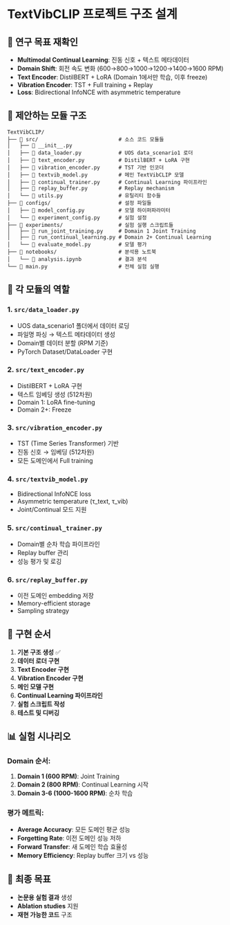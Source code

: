 # TextVibCLIP 프로젝트 구조 설계

## 🎯 연구 목표 재확인
- **Multimodal Continual Learning**: 진동 신호 + 텍스트 메타데이터
- **Domain Shift**: 회전 속도 변화 (600→800→1000→1200→1400→1600 RPM)
- **Text Encoder**: DistilBERT + LoRA (Domain 1에서만 학습, 이후 freeze)
- **Vibration Encoder**: TST + Full training + Replay
- **Loss**: Bidirectional InfoNCE with asymmetric temperature

## 📁 제안하는 모듈 구조

```
TextVibCLIP/
├── 📁 src/                          # 소스 코드 모듈들
│   ├── 📄 __init__.py               
│   ├── 📄 data_loader.py            # UOS data_scenario1 로더
│   ├── 📄 text_encoder.py           # DistilBERT + LoRA 구현
│   ├── 📄 vibration_encoder.py      # TST 기반 인코더
│   ├── 📄 textvib_model.py          # 메인 TextVibCLIP 모델
│   ├── 📄 continual_trainer.py      # Continual Learning 파이프라인
│   ├── 📄 replay_buffer.py          # Replay mechanism
│   └── 📄 utils.py                  # 유틸리티 함수들
├── 📁 configs/                      # 설정 파일들
│   ├── 📄 model_config.py           # 모델 하이퍼파라미터
│   └── 📄 experiment_config.py      # 실험 설정
├── 📁 experiments/                  # 실험 실행 스크립트들
│   ├── 📄 run_joint_training.py     # Domain 1 Joint Training
│   ├── 📄 run_continual_learning.py # Domain 2+ Continual Learning
│   └── 📄 evaluate_model.py         # 모델 평가
├── 📁 notebooks/                    # 분석용 노트북
│   └── 📄 analysis.ipynb            # 결과 분석
└── 📄 main.py                       # 전체 실험 실행
```

## 🔧 각 모듈의 역할

### 1. `src/data_loader.py`
- UOS data_scenario1 폴더에서 데이터 로딩
- 파일명 파싱 → 텍스트 메타데이터 생성
- Domain별 데이터 분할 (RPM 기준)
- PyTorch Dataset/DataLoader 구현

### 2. `src/text_encoder.py`
- DistilBERT + LoRA 구현
- 텍스트 임베딩 생성 (512차원)
- Domain 1: LoRA fine-tuning
- Domain 2+: Freeze

### 3. `src/vibration_encoder.py`
- TST (Time Series Transformer) 기반
- 진동 신호 → 임베딩 (512차원)
- 모든 도메인에서 Full training

### 4. `src/textvib_model.py`
- Bidirectional InfoNCE loss
- Asymmetric temperature (τ_text, τ_vib)
- Joint/Continual 모드 지원

### 5. `src/continual_trainer.py`
- Domain별 순차 학습 파이프라인
- Replay buffer 관리
- 성능 평가 및 로깅

### 6. `src/replay_buffer.py`
- 이전 도메인 embedding 저장
- Memory-efficient storage
- Sampling strategy

## 🚀 구현 순서

1. **기본 구조 생성** ✅
2. **데이터 로더 구현**
3. **Text Encoder 구현**  
4. **Vibration Encoder 구현**
5. **메인 모델 구현**
6. **Continual Learning 파이프라인**
7. **실험 스크립트 작성**
8. **테스트 및 디버깅**

## 📊 실험 시나리오

### Domain 순서:
1. **Domain 1 (600 RPM)**: Joint Training
2. **Domain 2 (800 RPM)**: Continual Learning 시작
3. **Domain 3-6 (1000-1600 RPM)**: 순차 학습

### 평가 메트릭:
- **Average Accuracy**: 모든 도메인 평균 성능
- **Forgetting Rate**: 이전 도메인 성능 저하
- **Forward Transfer**: 새 도메인 학습 효율성
- **Memory Efficiency**: Replay buffer 크기 vs 성능

## 🎯 최종 목표
- **논문용 실험 결과** 생성
- **Ablation studies** 지원
- **재현 가능한 코드** 구조

